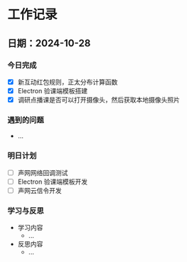 # 工作记录

## 日期：2024-10-28

### 今日完成

- [x] 新互动红包规则，正太分布计算函数
- [x] Electron 验课端模板搭建
- [x] 调研点播课是否可以打开摄像头，然后获取本地摄像头照片

### 遇到的问题

- ...

### 明日计划

- [ ] 声网网络回调测试
- [ ] Electron 验课端模板开发
- [ ] 声网云信令开发

### 学习与反思

- 学习内容
  - ...
- 反思内容
  - ...

